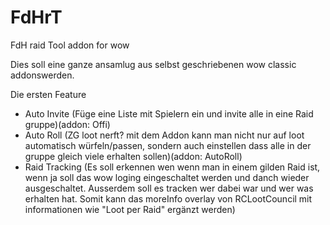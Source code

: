 # FdHrT
FdH raid Tool addon for wow

Dies soll eine ganze ansamlug aus selbst geschriebenen wow classic addonswerden.

Die ersten Feature
- Auto Invite (Füge eine Liste mit Spielern ein und invite alle in eine Raid gruppe)(addon: Offi)
- Auto Roll (ZG loot nerft? mit dem Addon kann man nicht nur auf loot automatisch würfeln/passen, sondern auch einstellen dass alle in der gruppe gleich viele erhalten sollen)(addon: AutoRoll)
- Raid Tracking (Es soll erkennen wen wenn man in einem gilden Raid ist, wenn ja soll das wow loging eingeschaltet werden und danch wieder ausgeschaltet. Ausserdem soll es tracken wer dabei war und wer was erhalten hat. Somit kann das moreInfo overlay von RCLootCouncil mit informationen wie "Loot per Raid" ergänzt werden)
